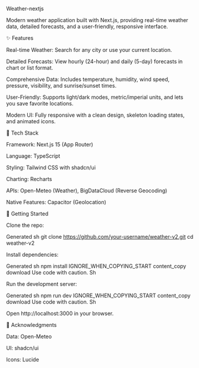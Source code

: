 Weather-nextjs

Modern weather application built with Next.js, providing real-time weather data, detailed forecasts, and a user-friendly, responsive interface.

✨ Features

Real-time Weather: Search for any city or use your current location.

Detailed Forecasts: View hourly (24-hour) and daily (5-day) forecasts in chart or list format.

Comprehensive Data: Includes temperature, humidity, wind speed, pressure, visibility, and sunrise/sunset times.

User-Friendly: Supports light/dark modes, metric/imperial units, and lets you save favorite locations.

Modern UI: Fully responsive with a clean design, skeleton loading states, and animated icons.

🚀 Tech Stack

Framework: Next.js 15 (App Router)

Language: TypeScript

Styling: Tailwind CSS with shadcn/ui

Charting: Recharts

APIs: Open-Meteo (Weather), BigDataCloud (Reverse Geocoding)

Native Features: Capacitor (Geolocation)

🏁 Getting Started

Clone the repo:

Generated sh
git clone https://github.com/your-username/weather-v2.git
cd weather-v2


Install dependencies:

Generated sh
npm install
IGNORE_WHEN_COPYING_START
content_copy
download
Use code with caution.
Sh


Run the development server:

Generated sh
npm run dev
IGNORE_WHEN_COPYING_START
content_copy
download
Use code with caution.
Sh

Open http://localhost:3000 in your browser.

🙏 Acknowledgments

Data: Open-Meteo

UI: shadcn/ui

Icons: Lucide